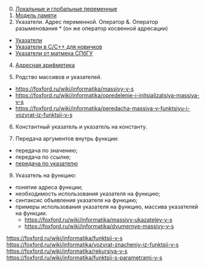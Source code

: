 0. [Локальные и глобальные переменные](https://foxford.ru/wiki/informatika/lokalnye-i-globalnye-peremennye)
2. [Модель памяти](https://foxford.ru/wiki/informatika/model-pamyati-prilozheniya)
3. Указатели. Адрес переменной. Оператор &. Оператор разыменования \* (он же оператор косвенной адресации)
  * [Указатели](https://foxford.ru/wiki/informatika/ukazateli-v-s) 
  * [Указатели в C/C++ для новичков](https://jakeroid.com/ru/blog/ukazateli-v-c-c-dlya-novichkov-chast-1.html)
  * [Указатели от матмеха СПбГУ](http://www.math.spbu.ru/user/dlebedin/ncpp4.pdf)

4. [Адресная арифметика](https://foxford.ru/wiki/informatika/adresnaya-arifmetika-v-s)

5. Родство массивов и указателей.
  * https://foxford.ru/wiki/informatika/massivy-v-s
  *  https://foxford.ru/wiki/informatika/opredelenie-i-initsializatsiya-massiva-v-s
  * https://foxford.ru/wiki/informatika/peredacha-massiva-v-funktsiyu-i-vozvrat-iz-funktsii-v-s

6.	Константный указатель и указатель на константу.

7.	Передача аргументов внутрь функции:
  * передача по значению;
  * передача по ссылке;
  * [передача по указателю](https://foxford.ru/wiki/informatika/peredacha-parametra-po-ukazatelyu-v-s)
  
9.	Указатель на функцию:
  * понятие адреса функции;
  * необходимость использования указателя на функцию;
  * синтаксис объявления указателя на функцию;
  * примеры использования указателя на функцию, массива указателей на функции.
    * https://foxford.ru/wiki/informatika/massivy-ukazateley-v-s
    * https://foxford.ru/wiki/informatika/dvumernye-massivy-v-s
  
  
  https://foxford.ru/wiki/informatika/funktsii-v-s
  https://foxford.ru/wiki/informatika/vozvrat-znacheniy-iz-funktsii-v-s
  https://foxford.ru/wiki/informatika/rekursiya-v-s
  https://foxford.ru/wiki/informatika/funktsii-s-parametrami-v-s
  
